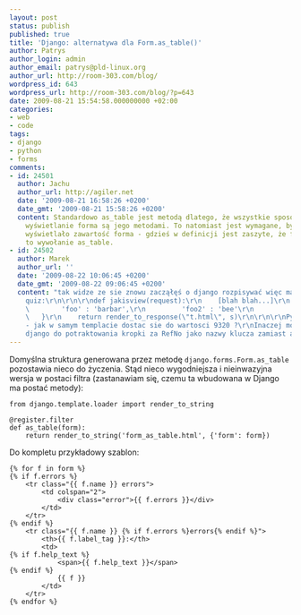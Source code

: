 ```yaml
---
layout: post
status: publish
published: true
title: 'Django: alternatywa dla Form.as_table()'
author: Patrys
author_login: admin
author_email: patrys@pld-linux.org
author_url: http://room-303.com/blog/
wordpress_id: 643
wordpress_url: http://room-303.com/blog/?p=643
date: 2009-08-21 15:54:58.000000000 +02:00
categories:
- web
- code
tags:
- django
- python
- forms
comments:
- id: 24501
  author: Jachu
  author_url: http://agiler.net
  date: '2009-08-21 16:58:26 +0200'
  date_gmt: '2009-08-21 15:58:26 +0200'
  content: Standardowo as_table jest metodą dlatego, że wszystkie sposoby na proste
    wyświetlanie forma są jego metodami. To natomiast jest wymagane, by {{ form }}
    wyświetlało zawartość forma - gdzieś w definicji jest zaszyte, że form.__str__
    to wywołanie as_table.
- id: 24502
  author: Marek
  author_url: ''
  date: '2009-08-22 10:06:45 +0200'
  date_gmt: '2009-08-22 09:06:45 +0200'
  content: "tak widze ze sie znowu zacząłęś o django rozpisywać więc mam dla Ciebie
    quiz:\r\n\r\n\r\ndef jakisview(request):\r\n    [blah blah...]\r\n    s = { \r\n
    \        'foo' : 'barbar',\r\n         'foo2' : 'bee'\r\n         'RefNo.' : 9320,\r\n
    \   }\r\n    return render_to_response(\"t.html\", s)\r\n\r\n\r\nPytanie brzmi
    - jak w samym templacie dostac sie do wartosci 9320 ?\r\nInaczej mówiąc jak zmusić
    django do potraktowania kropki za RefNo jako nazwy klucza zamiast akcji?"
---
```

<p>Domyślna struktura generowana przez metodę <code>django.forms.Form.as_table</code> pozostawia nieco do życzenia. Stąd nieco wygodniejsza i nieinwazyjna wersja w postaci filtra (zastanawiam się, czemu ta wbudowana w Django ma postać metody):</p>

<pre><code class="python">from django.template.loader import render_to_string

@register.filter
def as_table(form):
    return render_to_string('form_as_table.html', {'form': form})</code></pre>

<p>Do kompletu przykładowy szablon:</p>

<pre><code class="django">{% for f in form %}
{% if f.errors %}
    &lt;tr class="{{ f.name }} errors"&gt;
        &lt;td colspan="2"&gt;
            &lt;div class="error"&gt;{{ f.errors }}&lt;/div&gt;
        &lt;/td&gt;
    &lt;/tr&gt;
{% endif %}
    &lt;tr class="{{ f.name }} {% if f.errors %}errors{% endif %}"&gt;
        &lt;th&gt;{{ f.label_tag }}:&lt;/th&gt;
        &lt;td&gt;
{% if f.help_text %}
            &lt;span&gt;{{ f.help_text }}&lt;/span&gt;
{% endif %}
            {{ f }}
        &lt;/td&gt;
    &lt;/tr&gt;
{% endfor %}</code></pre>
